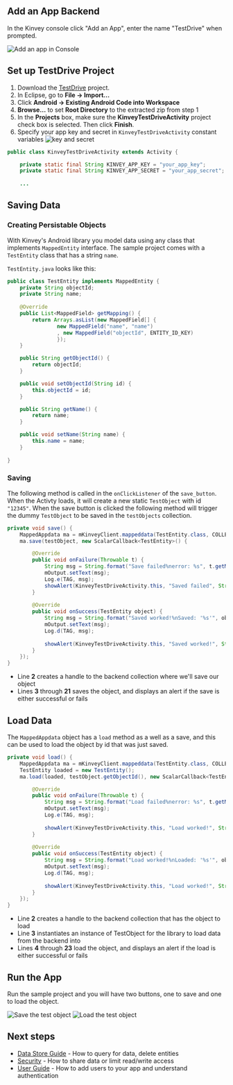 ## Add an App Backend

In the Kinvey console click "Add an App", enter the name "TestDrive" when prompted.

![Add an app in Console](https://github.com/KinveyApps/TestDrive-Android/blob/master/docs/images/android-testdrive-ss-4.png)

## Set up TestDrive Project

1. Download the [TestDrive](https://github.com/KinveyApps/TestDrive-Android/archive/master.zip) project.
2. In Eclipse, go to **File &rarr; Import…**
3. Click **Android &rarr; Existing Android Code into Workspace**
4. **Browse…** to set **Root Directory** to the extracted zip from step 1
5. In the **Projects** box, make sure the **KinveyTestDriveActivity** project check box is selected. Then click **Finish**.
6. Specify your app key and secret in `KinveyTestDriveActivity` constant variables
![key and secret](android-testdrive/ss-5.png)

```java
public class KinveyTestDriveActivity extends Activity {

	private static final String KINVEY_APP_KEY = "your_app_key";
	private static final String KINVEY_APP_SECRET = "your_app_secret";
	
	...
```

## Saving Data
### Creating Persistable Objects

With Kinvey's Android library you model data using any class that implements `MappedEntity` interface. The sample project comes with a `TestEntity` class that has a string `name`.

`TestEntity.java` looks like this:

```java
public class TestEntity implements MappedEntity {
	private String objectId;	
	private String name;
	
	@Override
	public List<MappedField> getMapping() {
		return Arrays.asList(new MappedField[] { 	
				new MappedField("name", "name")
				, new MappedField("objectId", ENTITY_ID_KEY)
				});
	}

	public String getObjectId() {
		return objectId;
	}

	public void setObjectId(String id) {
		this.objectId = id;
	}

	public String getName() {
		return name;
	}

	public void setName(String name) {
		this.name = name;
	}
	
}
```

### Saving

The following method is called in the `onClickListener` of the `save_button`. When the Activty loads, it will create a new static `TestObject` with id `"12345"`.  When the save button is clicked the following method will trigger the dummy `TestObject` to be saved in the `testObjects` collection.

```java
private void save() {
	MappedAppdata ma = mKinveyClient.mappeddata(TestEntity.class, COLLECTION_NAME);
	ma.save(testObject, new ScalarCallback<TestEntity>() {

		@Override
		public void onFailure(Throwable t) {
			String msg = String.format("Save failed%nerror: %s", t.getMessage());
			mOutput.setText(msg);
			Log.e(TAG, msg);
			showAlert(KinveyTestDriveActivity.this, "Saved failed", String.format("error:%n%s", t.getLocalizedMessage()));
		}
		
		@Override
		public void onSuccess(TestEntity object) {
			String msg = String.format("Saved worked!%nSaved: '%s'", object.getName());
			mOutput.setText(msg);
			Log.d(TAG, msg);
			
			showAlert(KinveyTestDriveActivity.this, "Saved worked!", String.format("Saved: '%s'", object.getName()));
		}
	});
}
```

* Line __2__ creates a handle to the backend collection where we'll save our object
* Lines __3__ through __21__ saves the object, and displays an alert if the save is either successful or fails

## Load Data
The `MappedAppdata` object has a `load` method as a well as a save, and this can be used to load the object by id that was just saved. 

```java
private void load() {
	MappedAppdata ma = mKinveyClient.mappeddata(TestEntity.class, COLLECTION_NAME);
	TestEntity loaded = new TestEntity();
	ma.load(loaded, testObject.getObjectId(), new ScalarCallback<TestEntity>() {

		@Override
		public void onFailure(Throwable t) {
			String msg = String.format("Load failed%nerror: %s", t.getMessage());
			mOutput.setText(msg);
			Log.e(TAG, msg);
			
			showAlert(KinveyTestDriveActivity.this, "Load worked!", String.format("error:%n%s", t.getLocalizedMessage()));
		}
		
		@Override
		public void onSuccess(TestEntity object) {
			String msg = String.format("Load worked!%nLoaded: '%s'", object.getName());
			mOutput.setText(msg);
			Log.d(TAG, msg);
			
			showAlert(KinveyTestDriveActivity.this, "Load worked!", String.format("Loaded: '%s'", object.getName()));
		}
	});
}
```

* Line __2__ creates a handle to the backend collection that has the object to load
* Line __3__ instantiates an instance of TestObject for the library to load data from the backend into
* Lines __4__ through __23__ load the object, and displays an alert if the load is either successful or fails


## Run the App
Run the sample project and you will have two buttons, one to save and one to load the object. 

![Save the test object](https://github.com/KinveyApps/TestDrive-Android/blob/master/docs/images/android-testdrive-ss-1.png)
![Load the test object](https://github.com/KinveyApps/TestDrive-Android/blob/master/docs/images/android-testdrive-ss-2.png)

## Next steps


* [Data Store Guide](/android/guides/datastore) - How to query for data, delete entities 
* [Security](/android/guides/security) - How to share data or limit read/write access  
* [User Guide](/android/guides/users) - How to add users to your app and understand authentication
